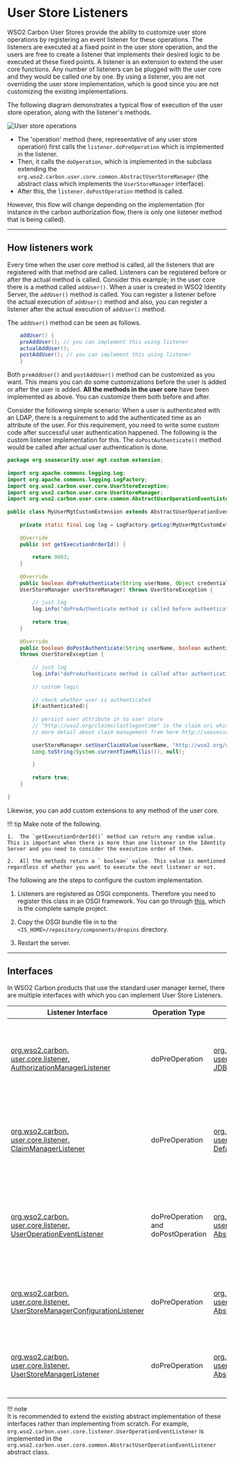# User Store Listeners

WSO2 Carbon User Stores provide the ability to customize user store operations by registering an event listener for these operations. The listeners are executed at a fixed point in the user store operation, and the users are free to create a listener that implements their desired logic to be executed at these fixed points. A listener is an extension to extend the user core functions. Any number of listeners can be plugged with the user core and they would be called one by one. By using a listener, you are not overriding the user store implementation, which is good since you are not customizing the existing implementations.

The following diagram demonstrates a typical flow of execution of the user store operation, along with the listener's methods.

![User store operations](/assets/img/extend/user-store-operations.png)

- The 'operation' method (here, representative of any user store operation) first calls the `listener.doPreOperation` which is implemented in the listener. 
- Then, it calls the `doOperation`, which is implemented in the subclass extending the `org.wso2.carbon.user.core.common.AbstractUserStoreManager` (the abstract class which implements the `UserStoreManager` interface). 
- After this, the `listener.doPostOperation` method is called. 

However, this flow will change depending on the implementation (for instance in the carbon authorization flow, there is only one listener method that is being called).

---

## How listeners work

Every time when the user core method is called, all the listeners that are registered with that method are called. Listeners can be registered before or after the actual method is called. Consider this example; in the user core there is a method called `addUser()`. When a user is created in WSO2 Identity Server, the `addUser()` method is called. You can register a listener before the actual execution of `addUser()` method and also, you can register a listener after the actual execution of `addUser()` method.

The `addUser()` method can be seen as follows.

``` java
    addUser() {
    preAddUser(); // you can implement this using listener
    actualAddUser();
    postAddUser(); // you can implement this using listener
    }
```

Both `preAddUser()` and `postAddUser()` method can be customized as you want. This means you can do some customizations before the user is added or after the user is added. **All the methods in the user core** have been implemented as above. You can customize them both before and after.

Consider the following simple scenario: When a user is authenticated with an LDAP, there is a requirement to add the authenticated time as an attribute of the user. For this requirement, you need to write some custom code after successful user authentication happened. The following is the custom listener implementation for this. The `doPostAuthenticate()` method would be called after actual user authentication is done.

``` java
package org.soasecurity.user.mgt.custom.extension;
    
import org.apache.commons.logging.Log;
import org.apache.commons.logging.LogFactory;
import org.wso2.carbon.user.core.UserStoreException;
import org.wso2.carbon.user.core.UserStoreManager;
import org.wso2.carbon.user.core.common.AbstractUserOperationEventListener;
    
public class MyUserMgtCustomExtension extends AbstractUserOperationEventListener {
    
    private static final Log log = LogFactory.getLog(MyUserMgtCustomExtension.class);
    
    @Override
    public int getExecutionOrderId() {
    
        return 9883;
    }
    
    @Override
    public boolean doPreAuthenticate(String userName, Object credential,
    UserStoreManager userStoreManager) throws UserStoreException {
    
        // just log
        log.info("doPreAuthenticate method is called before authenticating with user store");
    
        return true;
    }
    
    @Override
    public boolean doPostAuthenticate(String userName, boolean authenticated, UserStoreManager userStoreManager) 
    throws UserStoreException {
    
        // just log
        log.info("doPreAuthenticate method is called after authenticating with user store");
    
        // custom logic
        
        // check whether user is authenticated
        if(authenticated){
        
        // persist user attribute in to user store
        // "http://wso2.org/claims/lastlogontime" is the claim uri which represent the LDAP attribute
        // more detail about claim management from here http://soasecurity.org/2012/05/02/claim-management-with-wso2-identity-server/
        
        userStoreManager.setUserClaimValue(userName, "http://wso2.org/claims/lastlogontime",
        Long.toString(System.currentTimeMillis()), null);
        
        }
        
        return true;   
    }
    
}
```

Likewise, you can add custom extensions to any method of the user core.

!!! tip
    Make note of the following.
    
    1.  The `getExecutionOrderId()` method can return any random value. This is important when there is more than one listener in the Identity Server and you need to consider the execution order of them.

    2.  All the methods return a ` boolean` value. This value is mentioned regardless of whether you want to execute the next listener or not.
    
The following are the steps to configure the custom implementation.

1.  Listeners are registered as OSGI components. Therefore you need to register this class in an OSGI framework. You can go through [this](https://github.com/rksk/wso2-user-store-listener), which is the complete sample project.

2.  Copy the OSGI bundle file in to the `<IS_HOME>/repository/components/dropins` directory.

3.  Restart the server.

---

## Interfaces

In WSO2 Carbon products that use the standard user manager kernel, there are multiple interfaces with which you can implement User Store Listeners.

| Listener Interface     | Operation Type   | Caller Class    | Remarks   |
|---------------------------------------------------------------------------------------------------------------------------------------------------------------------------------------------------------------------------------------------------------|------------------------------------|-----------------------------------------------------------------------------------------------------------------------------------------------------------------------------------------------------------------------------------------|-----------------------------------------------------------------------------------------------------|
| [org.wso2.carbon.<br>user.core.listener.<br>AuthorizationManagerListener](https://github.com/wso2/carbon-kernel/tree/v4.6.1/core/org.wso2.carbon.user.core/src/main/java/org/wso2/carbon/user/core/listener/AuthorizationManagerListener.java) | doPreOperation   | [org.wso2.carbon.<br>user.core.authorization.<br>JDBCAuthorizationManager](https://github.com/wso2/carbon-kernel/tree/v4.6.1/core/org.wso2.carbon.user.core/src/main/java/org/wso2/carbon/user/core/authorization/JDBCAuthorizationManager.java) | Only one listener method <br>which gets called <br>before each implemented <br>operation logic|
| [org.wso2.carbon.<br>user.core.listener.<br>ClaimManagerListener](https://github.com/wso2/carbon-kernel/tree/v4.6.1/core/org.wso2.carbon.user.core/src/main/java/org/wso2/carbon/user/core/listener/ClaimManagerListener.java)| doPreOperation   | [org.wso2.carbon.<br>user.core.claim.<br>DefaultClaimManager](https://github.com/wso2/carbon-kernel/tree/v4.6.1/core/org.wso2.carbon.user.core/src/main/java/org/wso2/carbon/user/core/claim/DefaultClaimManager.java)| Only one listener method<br> which gets called <br>before each implemented <br>operation logic|
| [org.wso2.carbon.<br>user.core.listener.<br>UserOperationEventListener](https://github.com/wso2/carbon-kernel/tree/v4.6.1/core/org.wso2.carbon.user.core/src/main/java/org/wso2/carbon/user/core/listener/UserOperationEventListener.java)     | doPreOperation and doPostOperation | [org.wso2.carbon.<br>user.core.common.<br>AbstractUserStoreManager](https://github.com/wso2/carbon-kernel/tree/v4.6.1/core/org.wso2.carbon.user.core/src/main/java/org/wso2/carbon/user/core/common/AbstractUserStoreManager.java)      | pre and post operations<br> that get called <br>before and after <br>(respectively) implemented <br>operation logic |
| [org.wso2.carbon.<br>user.core.listener.<br>UserStoreManagerConfigurationListener](https://github.com/wso2/carbon-kernel/tree/v4.6.1/core/org.wso2.carbon.user.core/src/main/java/org/wso2/carbon/user/core/listener/UserStoreManagerConfigurationListener.java) | doPreOperation   | [org.wso2.carbon.<br>user.core.common.<br>AbstractUserStoreManager](https://github.com/wso2/carbon-kernel/tree/v4.6.1/core/org.wso2.carbon.user.core/src/main/java/org/wso2/carbon/user/core/common/AbstractUserStoreManager.java)      | One listener method <br>which is executed<br> before the implemented<br> logic       |
| [org.wso2.carbon.<br>user.core.listener.<br>UserStoreManagerListener](https://github.com/wso2/carbon-kernel/tree/v4.6.1/core/org.wso2.carbon.user.core/src/main/java/org/wso2/carbon/user/core/listener/UserStoreManagerListener.java)| doPreOperation   | [org.wso2.carbon.<br>user.core.common.<br>AbstractUserStoreManager](https://github.com/wso2/carbon-kernel/tree/v4.6.1/core/org.wso2.carbon.user.core/src/main/java/org/wso2/carbon/user/core/common/AbstractUserStoreManager.java)      | One listener method <br> which is executed <br>before the implemented <br>logic       |

!!! note    
    It is recommended to extend the existing abstract implementation of these interfaces rather than implementing from scratch. For example, `org.wso2.carbon.user.core.listener.UserOperationEventListener` is implemented in the `org.wso2.carbon.user.core.common.AbstractUserOperationEventListener` abstract class.
    

